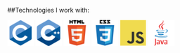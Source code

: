 ##Technologies I work with:

<img src="https://github.com/devicons/devicon/blob/master/icons/c/c-original.svg" width="60" height="60"/> <img src="https://github.com/devicons/devicon/blob/master/icons/cplusplus/cplusplus-original.svg" width="60" height="60"/> <img src="https://github.com/devicons/devicon/blob/master/icons/html5/html5-original-wordmark.svg" width="60" height="60"/> <img src="https://github.com/devicons/devicon/blob/master/icons/css3/css3-original-wordmark.svg" width="60" height="60"/> <img src="https://github.com/devicons/devicon/blob/master/icons/javascript/javascript-original.svg" width="60" height="60"/> <img src="https://github.com/devicons/devicon/blob/master/icons/java/java-original-wordmark.svg" width="60" height="60"/>    



